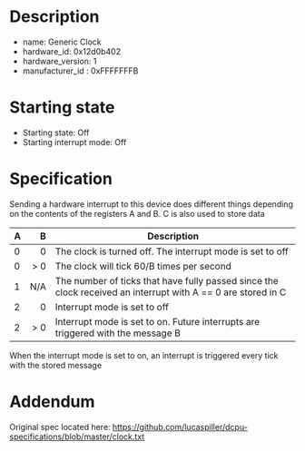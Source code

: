 # Description

- name: Generic Clock
- hardware_id: 0x12d0b402
- hardware_version: 1
- manufacturer_id : 0xFFFFFFFB

# Starting state

- Starting state: Off
- Starting interrupt mode: Off

# Specification

Sending a hardware interrupt to this device does different things depending on the contents of the registers A and B. C is also used to store data

| A | B | Description |
|---|---:|------------|
| 0 | 0 | The clock is turned off. The interrupt mode is set to off |
| 0  | > 0 | The clock will tick 60/B times per second |
| 1 | N/A | The number of ticks that have fully passed since the clock received an interrupt with A == 0 are stored in C |
| 2 | 0 | Interrupt mode is set to off |
| 2 | > 0 | Interrupt mode is set to on. Future interrupts are triggered with the message B |

When the interrupt mode is set to on, an interrupt is triggered every tick with the stored message

# Addendum

Original spec located here: https://github.com/lucaspiller/dcpu-specifications/blob/master/clock.txt